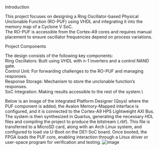 Introduction

This project focuses on designing a Ring Oscillator-based Physical Unclonable Function (RO-PUF) using VHDL and integrating it into the memory map of a Cyclone V SoC.\
The RO-PUF is accessible from the Cortex-A9 cores and requires manual placement to ensure oscillator frequencies depend on process variations.

Project Components

The design consists of the following key components:\
Ring Oscillators: Built using VHDL with n-1 inverters and a control NAND gate.\
Control Unit: For forwarding challenges to the RO-PUF and managing responses.\
Response Storage: Mechanism to store the unclonable function’s responses.\
SoC Integration: Making results accessible to the rest of the system.\

Below is an image of the integrated Platform Designer (Qsys) where the PUF component is added, the Avalon Memory-Mapped interface is configured, and it is connected to the Cortex-A9 HPS Lightweight AXI Bus. The system is then synthesized in Quartus, generating the necessary HDL files and compiling the project to produce the bitstream (.rbf). This file is transferred to a MicroSD card, along with an Arch Linux system, and configured to load via U-Boot on the DE1-SoC board. Once booted, the FPGA loads the PUF core, enabling interaction through a Linux driver or user-space program for verification and testing.
![image](https://github.com/user-attachments/assets/b3c254a9-1f28-4cca-8de1-7930c670eeaa)
